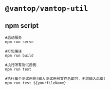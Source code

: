 # `@vantop/vantop-util`

## npm script

``` shell
#启动服务
npm run serve

#打包编译 
npm run build

#执行所有测试用例
npm run test 

#执行单个测试用例(输入测试用例文件名即可，无需输入后缀)
npm run test ${yourfileName} 
```